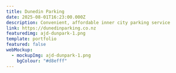 ```yaml
---
title: Dunedin Parking
date: 2025-08-01T16:23:00.000Z
description: Convenient, affordable inner city parking service
link: https://dunedinparking.co.nz
featuredimg: ajd-dunpark-1.png
template: portfolio
featured: false
webMockup:
  - mockupImg: ajd-dunpark-1.png
    bgColour: "#d8efff"
---
```

